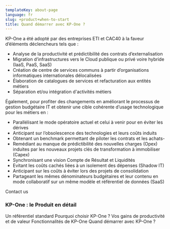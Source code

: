 ```yaml
---
templateKey: about-page
language: fr
slug: +product+when-to-start
title: Quand démarrer avec KP-One ?
---
```

KP-One a été adopté par des entreprises ETI et CAC40 à la faveur d’éléments déclencheurs tels que :

- Analyse de la productivité et prédictibilité des contrats d’externalisation
- Migration d’infrastructures vers le Cloud publique ou privé voire hybride (IaaS, PaaS, SaaS)
- Création de centre de services communs à partir d’organisations informatiques internationales délocalisées
- Élaboration de catalogues de services et refacturation aux entités métiers
- Séparation et/ou intégration d'activités métiers

 
Également, pour profiter des changements en améliorant le processus de gestion budgétaire IT et obtenir une cible cohérente d’usage technologique pour les métiers en :

- Parallélisant le mode opératoire actuel et celui à venir pour en éviter les dérives
- Anticipant sur l’obsolescence des technologies et leurs coûts induits
- Obtenant un benchmark permettant de piloter les contrats et les achats- 
- Remédiant au manque de prédictibilité des nouvelles charges (Opex) induites par les nouveaux projets clés de transformation à immobiliser (Capex)
- Synchronisant une vision Compte de Résultat et Liquidités
- Evitant les coûts cachés liées à un isolement des dépenses (Shadow IT)
- Anticipant sur les coûts à éviter lors des projets de consolidation
- Partageant les mêmes dénominateurs budgétaires et leur contenu en mode collaboratif sur un même modèle et référentiel de données (SaaS)

Contact us

### KP-One : le Produit en détail

Un référentiel standard
Pourquoi choisir KP-One ?
Vos gains de productivité et de valeur
Fonctionnalités de KP-One
Quand démarrer avec KP-One ?
